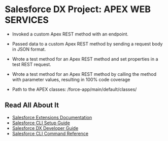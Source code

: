 # Salesforce DX Project: APEX WEB SERVICES


- Invoked a custom Apex REST method with an endpoint.

- Passed data to a custom Apex REST method by sending a request body in JSON format.

- Wrote a test method for an Apex REST method and set properties in a test REST request.

- Wrote a test method for an Apex REST method by calling the method with parameter values, resulting in 100% code coverage

- Path to the APEX classes: /force-app/main/default/classes/


## Read All About It

- [Salesforce Extensions Documentation](https://developer.salesforce.com/tools/vscode/)
- [Salesforce CLI Setup Guide](https://developer.salesforce.com/docs/atlas.en-us.sfdx_setup.meta/sfdx_setup/sfdx_setup_intro.htm)
- [Salesforce DX Developer Guide](https://developer.salesforce.com/docs/atlas.en-us.sfdx_dev.meta/sfdx_dev/sfdx_dev_intro.htm)
- [Salesforce CLI Command Reference](https://developer.salesforce.com/docs/atlas.en-us.sfdx_cli_reference.meta/sfdx_cli_reference/cli_reference.htm)
